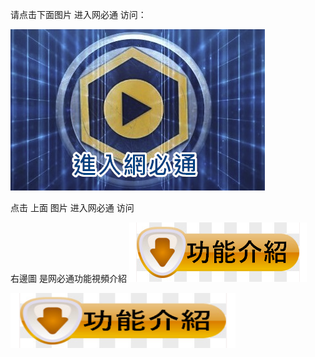 请点击下面图片 进入网必通 访问：

<a href="https://abigailtorres.ga"><img src="https://github.com/jacktw123999888/appbt2/blob/main/logo1.png?raw=true"></a>

点击 上面 图片 进入网必通  访问

右邊圖 是网必通功能視頻介紹
<a href="clip.mp4"><img src="https://github.com/jacktw123999888/appbt2/blob/main/an1.png?raw=true"></a>
<div style="text-align: left;"><a href="clip.mp4"><img style="border: 0px solid ; width: 360px; height: 88px;" alt="ºô¥²³q ¦w¨ôAPP¤U¸ü" src="an1.png"></a></div>
